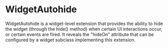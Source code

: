 WidgetAutohide
==============

WidgetAutohide is a widget-level extension that provides the ability
to hide the widget (through the hide() method) when certain UI interactions
occur, or certain events are fired. It reveals the "hideOn" attribute that 
can be configured by a widget subclass implementing this extension.

